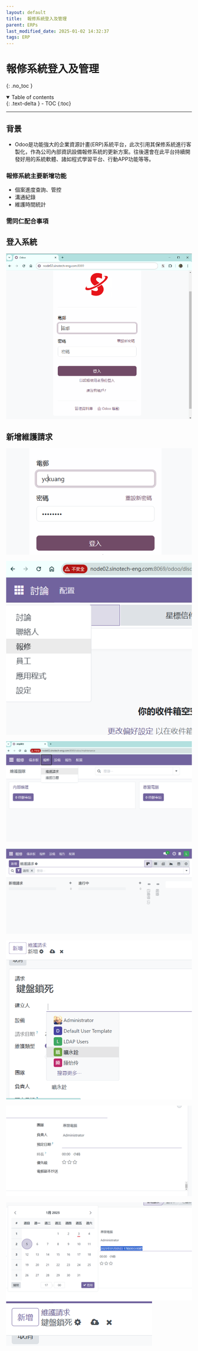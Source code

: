 ```yaml
---
layout: default
title:  報修系統登入及管理
parent: ERPs
last_modified_date: 2025-01-02 14:32:37
tags: ERP
---
```


# 報修系統登入及管理

{: .no_toc }

<details open markdown="block">
  <summary>
    Table of contents
  </summary>
  {: .text-delta }
- TOC
{:toc}
</details>

---

## 背景

- Odoo是功能強大的企業資源計畫(ERP)系統平台，此次引用其保修系統進行客製化，作為公司內部資訊設備報修系統的更新方案。往後還會在此平台持續開發好用的系統軟體、諸如程式學習平台、行動APP功能等等。

### 報修系統主要新增功能

- 個案進度查詢、管控
- 溝通紀錄
- 維護時間統計

### 需同仁配合事項

## 登入系統

![pngs/2025-01-03-17-16-05.png](pngs/2025-01-03-17-16-05.png)

## 新增維護請求

![](2025-01-03-17-24-36.png)

![](2025-01-03-17-25-29.png)

![](2025-01-03-17-26-09.png)

![](2025-01-03-17-26-54.png)

![](2025-01-03-17-29-04.png)

![](2025-01-03-17-30-59.png)

![](2025-01-03-17-31-19.png)
![](2025-01-03-17-31-45.png)